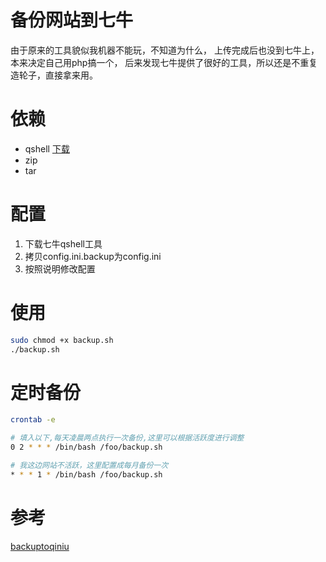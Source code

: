 # 备份网站到七牛

由于原来的工具貌似我机器不能玩，不知道为什么，
上传完成后也没到七牛上，本来决定自己用php搞一个，
后来发现七牛提供了很好的工具，所以还是不重复造轮子，直接拿来用。

# 依赖
* qshell [下载](http://devtools.qiniu.com/qshell-v2.0.3.zip)
* zip
* tar


# 配置
1. 下载七牛qshell工具
2. 拷贝config.ini.backup为config.ini
3. 按照说明修改配置

# 使用
```bash
sudo chmod +x backup.sh
./backup.sh
```

# 定时备份
```bash
crontab -e

# 填入以下,每天凌晨两点执行一次备份,这里可以根据活跃度进行调整
0 2 * * * /bin/bash /foo/backup.sh

# 我这边网站不活跃，这里配置成每月备份一次
* * * 1 * /bin/bash /foo/backup.sh
```

# 参考
[backuptoqiniu](https://github.com/ccbikai/backuptoqiniu)